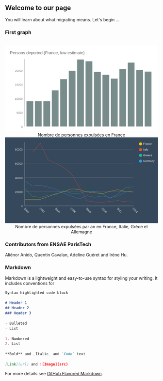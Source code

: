 ## Welcome to our page

You will learn about what migrating means. Let's begin ...
<link rel="stylesheet" href="main.css" /> <!-- Précise que ce fichier est lié à un fichier css pour la mise en forme -->

### First graph ###
<div style="align: left; text-align:center;">
  <img  src="Persons deported (France, low estimate).png" width="550"/>
<span style="display:block;">Nombre de personnes expulsées en France</span>
</div>

<div style="align: left; text-align:center;">
  <img  src="Deportation (chosen countries).png" width="550"/>
<span style="display:block;">Nombre de personnes expulsées par an en France, Italie, Grèce et Allemagne</span>
</div>

### Contributors from ENSAE ParisTech

Aliénor Anido, Quentin Cavalan, Adeline Guéret and Irène Hu. 

### Markdown

Markdown is a lightweight and easy-to-use syntax for styling your writing. It includes conventions for

```markdown
Syntax highlighted code block

# Header 1
## Header 2
### Header 3

- Bulleted
- List

1. Numbered
2. List

**Bold** and _Italic_ and `Code` text

[Link](url) and ![Image](src)
```

For more details see [GitHub Flavored Markdown](https://guides.github.com/features/mastering-markdown/).
